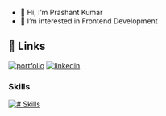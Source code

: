 - 👋 Hi, I’m Prashant Kumar
- 👀 I’m interested in Frontend Development

## 🔗 Links
[![portfolio](https://img.shields.io/badge/my_portfolio-000?style=for-the-badge&logo=ko-fi&logoColor=white)](https://myprashant.tech/)
[![linkedin](https://img.shields.io/badge/linkedin-0A66C2?style=for-the-badge&logo=linkedin&logoColor=white)](https://www.linkedin.com/in/prashant-kumar-ln/)

### Skills
[![# Skills](https://skillicons.dev/icons?i=html,css,js,tailwind,react,github,figma,docker&theme=dark)](https://skillicons.dev)

